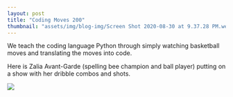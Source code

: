 ```yaml
---
layout: post
title: "Coding Moves 200"
thumbnail: "assets/img/blog-img/Screen Shot 2020-08-30 at 9.37.28 PM.webp"
---
```


We teach the coding language Python through simply watching basketball moves and translating the moves into code. 

Here is Zalia Avant-Garde (spelling bee champion and ball player) putting on a show with her dribble combos and shots. 

![]({{site.url}}{{site.baseurl}}/assets/img/blog-img/Coding_Moves_B.webp?raw=true)
